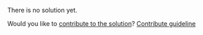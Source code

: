 
There is no solution yet.

Would you like to [contribute to the solution](https://github.com/BFEdev/BFE.dev-solutions/blob/main/typescript/implement-record-k-v_en.md)? [Contribute guideline](https://github.com/BFEdev/BFE.dev-solutions#how-to-contribute)
